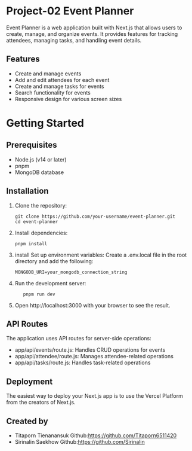 # Project-02 Event Planner
Event Planner is a web application built with Next.js that allows users to create, manage, and organize events. It provides features for tracking attendees, managing tasks, and handling event details.

## Features
  - Create and manage events
  - Add and edit attendees for each event
  - Create and manage tasks for events
  - Search functionality for events
  - Responsive design for various screen sizes

# Getting Started
## Prerequisites
- Node.js (v14 or later)
- pnpm
- MongoDB database
## Installation
1. Clone the repository:
   ```
   git clone https://github.com/your-username/event-planner.git
   cd event-planner
   ```
2. Install dependencies:
   ```
   pnpm install
   ```
3. install
   Set up environment variables:
   Create a .env.local file in the root directory and add the following:
   ```
   MONGODB_URI=your_mongodb_connection_string
   ```
4. Run the development server:
   ```
      pnpm run dev
   ```
5. Open http://localhost:3000 with your browser to see the result.

## API Routes
The application uses API routes for server-side operations:
  - app/api/events/route.js: Handles CRUD operations for events
  - app/api/attendee/route.js: Manages attendee-related operations
  - app/api/tasks/route.js: Handles task-related operations

## Deployment
The easiest way to deploy your Next.js app is to use the Vercel Platform from the creators of Next.js.

## Created by
- Titaporn Tienanansuk Github:https://github.com/Titaporn6511420
- Sirinalin Saekhow Github:https://github.com/Sirinalin
